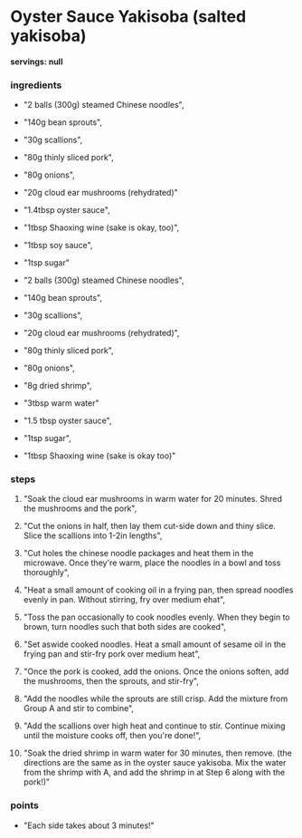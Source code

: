 # Oyster Sauce Yakisoba (salted yakisoba)
#### servings: null
### ingredients
- "2 balls (300g) steamed Chinese noodles",
- "140g bean sprouts",
- "30g scallions",
- "80g thinly sliced pork",
- "80g onions",
- "20g cloud ear mushrooms (rehydrated)"

- "1.4tbsp oyster sauce",
- "1tbsp Shaoxing wine (sake is okay, too)",
- "1tbsp soy sauce",
- "1tsp sugar"

- "2 balls (300g) steamed Chinese noodles",
- "140g bean sprouts",
- "30g scallions",
- "20g cloud ear mushrooms (rehydrated)",
- "80g thinly sliced pork",
- "80g onions",
- "8g dried shrimp",
- "3tbsp warm water"

- "1.5 tbsp oyster sauce",
- "1tsp sugar",
- "1tbsp Shaoxing wine (sake is okay too)"

### steps
1. "Soak the cloud ear mushrooms in warm water for 20 minutes. Shred the mushrooms and the pork",

2. "Cut the onions in half, then lay them cut-side down and thiny slice. Slice the scallions into 1-2in lengths",

3. "Cut holes the chinese noodle packages and heat them in the microwave. Once they're warm, place the noodles in a bowl and toss thoroughly",

4. "Heat a small amount of cooking oil in a frying pan, then spread noodles evenly in pan. Without stirring, fry over medium ehat",

5. "Toss the pan occasionally to cook noodles evenly. When they begin to brown, turn noodles such that both sides are cooked",

6. "Set aswide cooked noodles. Heat a small amount of sesame oil in the frying pan and stir-fry pork over medium heat",

7. "Once the pork is cooked, add the onions. Once the onions soften, add the mushrooms, then the sprouts, and stir-fry",

8. "Add the noodles while the sprouts are still crisp. Add the mixture from Group A and stir to combine",

9. "Add the scallions over high heat and continue to stir. Continue mixing until the moisture cooks off, then you're done!",

10. "Soak the dried shrimp in warm water for 30 minutes, then remove. (the directions are the same as in the oyster sauce yakisoba. Mix the water from the shrimp with A, and add the shrimp in at Step 6 along with the pork!)"

### points
- "Each side takes about 3 minutes!"